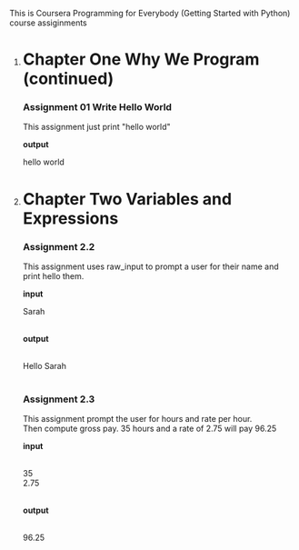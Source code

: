 This is Coursera Programming for Everybody (Getting Started with Python) course assiginments
<ol>
<li><h1>Chapter One Why We Program (continued)</h1></li>

<h3>Assignment 01 Write Hello World</h3>

This assignment just print "hello world"

<b>output</b>

hello world

<li><h1>Chapter Two Variables and Expressions</h1></li>

<h3>Assignment 2.2</h3>

This assignment uses raw_input to prompt a user for their name and print hello them.<br>

<b>input</b><br>

Sarah<br><br>

<b>output</b><br><br>

Hello Sarah<br><br>

<h3>Assignment 2.3</h3>

This assignment prompt the user for hours and rate per hour.<br>
Then compute gross pay. 35 hours and a rate of 2.75 will pay 96.25<br>

<b>input</b><br><br>

35<br>
2.75<br><br>

<b>output</b><br><br>

96.25<br><br>
</ol>
